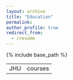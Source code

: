 ```yaml
---
layout: archive
title: "Education"
permalink: 
author_profile: true
redirect_from:
  - /resume
---
```


{% include base_path %}

<table>
  <tr>
    <td>JHU</td>
    <td>courses</td>
  </tr>
</table>
